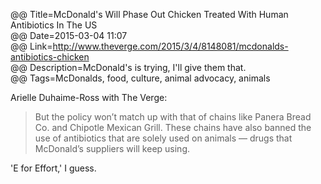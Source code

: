 @@ Title=McDonald's Will Phase Out Chicken Treated With Human Antibiotics In The US  
@@ Date=2015-03-04 11:07  
@@ Link=http://www.theverge.com/2015/3/4/8148081/mcdonalds-antibiotics-chicken  
@@ Description=McDonald's is trying, I'll give them that.  
@@ Tags=McDonalds, food, culture, animal advocacy, animals  

Arielle Duhaime-Ross with The Verge:
>But the policy won’t match up with that of chains like Panera Bread Co. and Chipotle Mexican Grill. These chains have also banned the use of antibiotics that are solely used on animals — drugs that McDonald’s suppliers will keep using.

'E for Effort,' I guess.